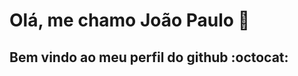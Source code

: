 # Olá, me chamo João Paulo :wave:
## Bem vindo ao meu perfil do github :octocat:

<!-- ## Contatos: -->
</div>

